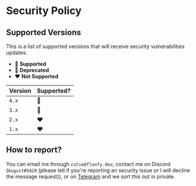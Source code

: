 # Security Policy
## Supported Versions
This is a list of supported versions that will receive security vulnerabilities updates.

- :green_heart: **Supported**
- :yellow_heart: **Deprecated**
- :heart: **Not Supported**

| Version | Supported?     |
| ------- | -------------- |
| `4.x`   | :green_heart:  |
| `3.x`   | :yellow_heart: |
| `2.x`   | :heart:        |
| `1.x`   | :heart:        |

## How to report?
You can email me through `cutie@floofy.dev`, contact me on Discord (`August#5820` (please tell if you're reporting an security issue or I will decline the message request)), or on [Telegram](https://t.me/auguwu) and we sort this out in private.
